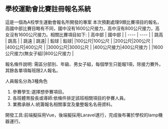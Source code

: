 學校運動會比賽註冊報名系統
-
這是一個為A校學生運動會報名所開發的專案
本次預劃處理9類比賽項目的報名，高國中部比賽目略有不同，國中沒有1600公尺接力，高中沒有800公尺接力，高女沒有1600公尺接力。相關比賽項目如下:
|  高中部  | 國中部  |
|  ----  | ----  |
| 跳高   |  跳高 |
| 跳遠   |  跳遠|
| 鉛球   |  鉛球|
|100公尺|100公尺 |
|200公尺|200公尺 |
|400公尺|400公尺 |
|3000公尺|3000公尺 |
|400公尺接力|400公尺接力 |
|1600公尺接力(無女子組)|800公尺接力 |

報名條件說明:
需區分部別、年級、男女子組，每個學生只能報1項，除接力賽外，其餘各單項每班限2人報名。

人員報名分為3種角色
1. 參賽學生:選擇想參賽項目。
2. 各班體育股長或導師:依條件排定該班相關項目的參賽人員。
3. 業務承辦人:統籌報名相關事宜及彙整報名名冊資料。

開發工具:前端擬採用Vue，後端擬採用Laravel進行，完成後布署於學校的lamp機器運行。